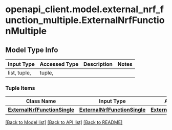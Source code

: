 # openapi_client.model.external_nrf_function_multiple.ExternalNrfFunctionMultiple

## Model Type Info
Input Type | Accessed Type | Description | Notes
------------ | ------------- | ------------- | -------------
list, tuple,  | tuple,  |  | 

### Tuple Items
Class Name | Input Type | Accessed Type | Description | Notes
------------- | ------------- | ------------- | ------------- | -------------
[**ExternalNrfFunctionSingle**](ExternalNrfFunctionSingle.md) | [**ExternalNrfFunctionSingle**](ExternalNrfFunctionSingle.md) | [**ExternalNrfFunctionSingle**](ExternalNrfFunctionSingle.md) |  | 

[[Back to Model list]](../../README.md#documentation-for-models) [[Back to API list]](../../README.md#documentation-for-api-endpoints) [[Back to README]](../../README.md)


